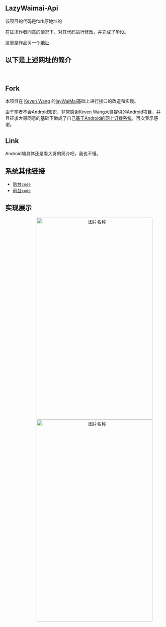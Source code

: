 ## LazyWaimai-Api 

该项目的代码是fork原地址的


在征求作者同意的情况下，对其代码进行修改，并完成了毕设。

这里是作品另一个[地址](https://gitee.com/zkdcloud.cn/loms-android)

## 以下是上述网址的简介


﻿
## Fork

本项目在 [Keven Wang](https://github.com/cheikh-wang) 的[layWaiMai](https://github.com/cheikh-wang/LazyWaimai-Android)基础上进行接口的改造和实现。

由于笔者不会Android知识，非常感谢Keven Wang大哥提供的Android项目，并且征求大哥同意的基础下做成了自己[基于Android的网上订餐系统](https://gitee.com/zkdcloud.cn/loms)，再次表示感谢。

## Link
Android端具体还是看大哥的简介吧，我也不懂。

## 系统其他链接
+ [后台`code`](https://gitee.com/zkdcloud.cn/loms)
+ [前台`code`](https://gitee.com/zkdcloud.cn/lops)

## 实现展示
 

 
<div align="center" style="padding-left: 64px;">
<img src="https://github.com/zk-123/LazyWaimai-Api/blob/master/sz.gif" width = "368" height = "640" alt="图片名称" align=center style="display:line-block" /> <img src="https://github.com/zk-123/LazyWaimai-Api/blob/master/zlc.gif" width = "368" height = "640" alt="图片名称" align=center />
</div>
